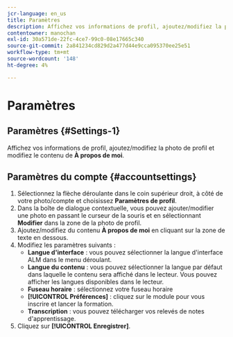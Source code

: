```yaml
---
jcr-language: en_us
title: Paramètres
description: Affichez vos informations de profil, ajoutez/modifiez la photo de profil et modifiez le contenu à propos de moi.
contentowner: manochan
exl-id: 30a571de-22fc-4ce7-99c0-08e17665c340
source-git-commit: 2a841234cd829d2a477d44e9cca095370ee25e51
workflow-type: tm+mt
source-wordcount: '148'
ht-degree: 4%

---
```


# Paramètres

## Paramètres {#Settings-1}

Affichez vos informations de profil, ajoutez/modifiez la photo de profil et modifiez le contenu de **À propos de moi**.

## Paramètres du compte {#accountsettings}

1. Sélectionnez la flèche déroulante dans le coin supérieur droit, à côté de votre photo/compte et choisissez **Paramètres de profil**.
1. Dans la boîte de dialogue contextuelle, vous pouvez ajouter/modifier une photo en passant le curseur de la souris et en sélectionnant **Modifier** dans la zone de la photo de profil.
1. Ajoutez/modifiez du contenu **À propos de moi** en cliquant sur la zone de texte en dessous.
1. Modifiez les paramètres suivants :
   * **Langue d&#39;interface** : vous pouvez sélectionner la langue d&#39;interface ALM dans le menu déroulant.
   * **Langue du contenu** : vous pouvez sélectionner la langue par défaut dans laquelle le contenu sera affiché dans le lecteur. Vous pouvez afficher les langues disponibles dans le lecteur.
   * **Fuseau horaire** : sélectionnez votre fuseau horaire
   * **[!UICONTROL Préférences]** : cliquez sur le module pour vous inscrire et lancer la formation.
   * **Transcription** : vous pouvez télécharger vos relevés de notes d&#39;apprentissage.
1. Cliquez sur **[!UICONTROL Enregistrer]**.
